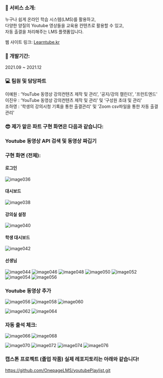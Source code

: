 ### 🎤 서비스 소개:
누구나 쉽게 온라인 학습 시스템(LMS)를 활용하고, <br/>
다양한 양질의 Youtube 영상들을 교육용 컨텐츠로 활용할 수 있고, <br/>
자동 출결을 처리해주는 LMS 플랫폼입니다. 

웹 사이트 링크: <a href="https://learntube.kr/login/signin"> Learntube.kr </a>

### 📅 개발기간:
<p> 2021.09 ~ 2021.12 </p>

### 💻 팀원 및 담당파트
이예원 : ‘YouTube 동영상 강의컨텐츠 제작 및 관리’, '공지/강의 캘린더', '프런트엔드' <br/>
이진우 : ‘YouTube 동영상 강의컨텐츠 제작 및 관리’ 및 ‘구성원 초대 및 관리’<br/>
조하영 : '학생의 강의시청 기록을 통한 출결관리' 및 'Zoom csv파일을 통한 자동 출결관리' <br/>

### 😎  제가 맡은 파트 구현 화면은 다음과 같습니다:
<p> </p>

### Youtube 동영상 API 검색 및 동영상 짜깁기

### 구현 화면 (전체):

#### 로그인
![image036](https://user-images.githubusercontent.com/49421143/159110158-0990e816-7cd7-4dff-8fdf-30929a67db06.png)

#### 대시보드
![image038](https://user-images.githubusercontent.com/49421143/159110160-305e0685-d299-4e16-b068-8ab389f45efc.png)

#### 강의실 설정
![image040](https://user-images.githubusercontent.com/49421143/159110161-acc95e82-42c5-4261-b1a2-5f7fbb29d0ec.png)

#### 학생 대시보드
![image042](https://user-images.githubusercontent.com/49421143/159110163-43068d34-feaf-486b-a637-b508e475d23c.png)

#### 선생님 
![image044](https://user-images.githubusercontent.com/49421143/159110164-dce12d48-9a06-45c9-a646-4de700ebdb9e.png)
![image046](https://user-images.githubusercontent.com/49421143/159110165-7d5771ec-b31f-449c-8eaf-fda429e5805f.png)
![image048](https://user-images.githubusercontent.com/49421143/159110166-a8e69176-a0cd-48c0-8d63-a2a7d0a67a8f.png)
![image050](https://user-images.githubusercontent.com/49421143/159110167-914c5649-cd20-4656-885c-fac5a280232c.png)
![image052](https://user-images.githubusercontent.com/49421143/159110168-709c3ac9-c32e-44dd-8a7a-357cf7305b77.png)
![image054](https://user-images.githubusercontent.com/49421143/159110169-4c38adad-77ec-42bf-90e2-23d75541df66.png)
![image056](https://user-images.githubusercontent.com/49421143/159110170-7ea61f4b-9762-4b73-adb0-68053aec46e2.png)

### Youtube 동영상 추가 
![image056](https://user-images.githubusercontent.com/49421143/159110170-7ea61f4b-9762-4b73-adb0-68053aec46e2.png)
![image058](https://user-images.githubusercontent.com/49421143/159110173-69c99255-2741-450d-8f72-781bcb307e26.png)
![image060](https://user-images.githubusercontent.com/49421143/159110175-ef38756c-57cb-4ad5-a920-f6eddbefc43c.png)


![image062](https://user-images.githubusercontent.com/49421143/159110176-f2b7462a-3d7e-4215-aca6-47308925bce2.png)
![image064](https://user-images.githubusercontent.com/49421143/159110177-c197c7d0-a7a2-43e0-b935-c099bf3d0247.png)

### 자동 출석 체크:
![image066](https://user-images.githubusercontent.com/49421143/159110179-cdf89078-09dd-4e8f-97bf-cc055c8df1e1.png)
![image068](https://user-images.githubusercontent.com/49421143/159110180-304749d9-7a69-41c5-81c5-1bd96db6161b.png)

![image070](https://user-images.githubusercontent.com/49421143/159110181-29b44cd6-c909-4b2e-9f2b-edec78812028.png)
![image072](https://user-images.githubusercontent.com/49421143/159110182-7c8ce991-b1ff-4038-837b-00006382ecb7.png)
![image074](https://user-images.githubusercontent.com/49421143/159110183-45a939e2-8a0f-4f1b-8b3b-1b93018bc59f.png)
![image076](https://user-images.githubusercontent.com/49421143/159110185-c15e7baf-ec8e-4e89-b926-a2abf06e627a.png)

### 캡스톤 프로젝트 (졸업 작품) 실제 레포지토리는 아래와 같습니다!

https://github.com/OnepageLMS/youtubePlaylist.git


